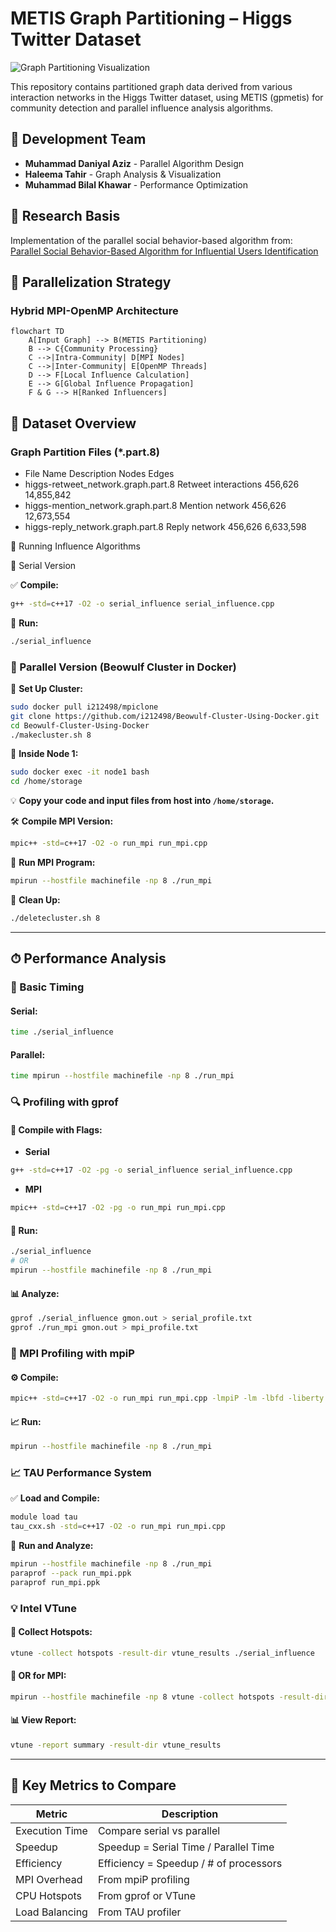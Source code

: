 # METIS Graph Partitioning – Higgs Twitter Dataset

![Graph Partitioning Visualization](https://via.placeholder.com/1200x400?text=METIS+Partitioning+Visualization)

This repository contains partitioned graph data derived from various interaction networks in the Higgs Twitter dataset, using METIS (gpmetis) for community detection and parallel influence analysis algorithms.

## 👥 Development Team
- **Muhammad Daniyal Aziz** - Parallel Algorithm Design
- **Haleema Tahir** - Graph Analysis & Visualization  
- **Muhammad Bilal Khawar** - Performance Optimization

## 📜 Research Basis
Implementation of the parallel social behavior-based algorithm from:  
[Parallel Social Behavior-Based Algorithm for Influential Users Identification](https://drive.google.com/file/d/1vp5he-8ogdPJRFPiT6BDGPVZoH9CEnAh/view?usp=sharing)

## 🧠 Parallelization Strategy

### Hybrid MPI-OpenMP Architecture
```mermaid
flowchart TD
    A[Input Graph] --> B(METIS Partitioning)
    B --> C{Community Processing}
    C -->|Intra-Community| D[MPI Nodes]
    C -->|Inter-Community| E[OpenMP Threads]
    D --> F[Local Influence Calculation]
    E --> G[Global Influence Propagation]
    F & G --> H[Ranked Influencers]
```
## 📁 Dataset Overview
### Graph Partition Files (*.part.8)
- File Name	Description	Nodes	Edges
- higgs-retweet_network.graph.part.8	Retweet interactions	456,626	14,855,842
- higgs-mention_network.graph.part.8	Mention network	456,626	12,673,554
- higgs-reply_network.graph.part.8	Reply network	456,626	6,633,598


🧪 Running Influence Algorithms

 🔸 Serial Version

✅ **Compile:**
```bash
g++ -std=c++17 -O2 -o serial_influence serial_influence.cpp
````

🚀 **Run:**

```bash
./serial_influence
```

### 🔸 Parallel Version (Beowulf Cluster in Docker)

🐳 **Set Up Cluster:**

```bash
sudo docker pull i212498/mpiclone
git clone https://github.com/i212498/Beowulf-Cluster-Using-Docker.git
cd Beowulf-Cluster-Using-Docker
./makecluster.sh 8
```

🔁 **Inside Node 1:**

```bash
sudo docker exec -it node1 bash
cd /home/storage
```

💡 **Copy your code and input files from host into `/home/storage`.**

🛠 **Compile MPI Version:**

```bash
mpic++ -std=c++17 -O2 -o run_mpi run_mpi.cpp
```

🚀 **Run MPI Program:**

```bash
mpirun --hostfile machinefile -np 8 ./run_mpi
```

🧹 **Clean Up:**

```bash
./deletecluster.sh 8
```

---

## ⏱ Performance Analysis

### 🧮 Basic Timing

#### Serial:

```bash
time ./serial_influence
```

#### Parallel:

```bash
time mpirun --hostfile machinefile -np 8 ./run_mpi
```

### 🔍 Profiling with gprof

#### 🧰 Compile with Flags:

* **Serial**

```bash
g++ -std=c++17 -O2 -pg -o serial_influence serial_influence.cpp
```

* **MPI**

```bash
mpic++ -std=c++17 -O2 -pg -o run_mpi run_mpi.cpp
```

#### 🏃 Run:

```bash
./serial_influence
# OR
mpirun --hostfile machinefile -np 8 ./run_mpi
```

#### 📊 Analyze:

```bash
gprof ./serial_influence gmon.out > serial_profile.txt
gprof ./run_mpi gmon.out > mpi_profile.txt
```

### 🔎 MPI Profiling with mpiP

#### ⚙️ Compile:

```bash
mpic++ -std=c++17 -O2 -o run_mpi run_mpi.cpp -lmpiP -lm -lbfd -liberty -lunwind -lz
```

#### 📈 Run:

```bash
mpirun --hostfile machinefile -np 8 ./run_mpi
```

### 📈 TAU Performance System

✅ **Load and Compile:**

```bash
module load tau
tau_cxx.sh -std=c++17 -O2 -o run_mpi run_mpi.cpp
```

🚀 **Run and Analyze:**

```bash
mpirun --hostfile machinefile -np 8 ./run_mpi
paraprof --pack run_mpi.ppk
paraprof run_mpi.ppk
```

### 💡 Intel VTune

#### 🔬 Collect Hotspots:

```bash
vtune -collect hotspots -result-dir vtune_results ./serial_influence
```

#### 🏃 OR for MPI:

```bash
mpirun --hostfile machinefile -np 8 vtune -collect hotspots -result-dir vtune_results ./run_mpi
```

#### 📊 View Report:

```bash
vtune -report summary -result-dir vtune_results
```

---

## 📌 Key Metrics to Compare

| Metric         | Description                            |
| -------------- | -------------------------------------- |
| Execution Time | Compare serial vs parallel             |
| Speedup        | Speedup = Serial Time / Parallel Time  |
| Efficiency     | Efficiency = Speedup / # of processors |
| MPI Overhead   | From mpiP profiling                    |
| CPU Hotspots   | From gprof or VTune                    |
| Load Balancing | From TAU profiler                      |

```

```
